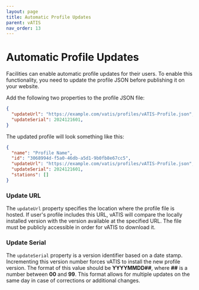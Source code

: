 ```yaml
---
layout: page
title: Automatic Profile Updates
parent: vATIS
nav_order: 13
---
```


# Automatic Profile Updates

Facilities can enable automatic profile updates for their users. To enable this functionality, you need to update the profile JSON before publishing it on your website.

Add the following two properties to the profile JSON file:

```json
{
  "updateUrl": "https://example.com/vatis/profiles/vATIS-Profile.json",
  "updateSerial": 2024121601,
}
```

The updated profile will look something like this:

```json
{
  "name": "Profile Name",
  "id": "3068994d-f5a0-46db-a5d1-9b0fb8e67cc5",
  "updateUrl": "https://example.com/vatis/profiles/vATIS-Profile.json",
  "updateSerial": 2024121601,
  "stations": []
}
```

### Update URL
The `updateUrl` property specifies the location where the profile file is hosted. If user's profile includes this URL, vATIS will compare the locally installed version with the version available at the specified URL. The file must be publicly accessible in order for vATIS to download it.

### Update Serial
The `updateSerial` property is a version identifier based on a date stamp. Incrementing this version number forces vATIS to install the new profile version. The format of this value should be **YYYYMMDD##**, where **##** is a number between **00** and **99**. This format allows for multiple updates on the same day in case of corrections or additional changes.
